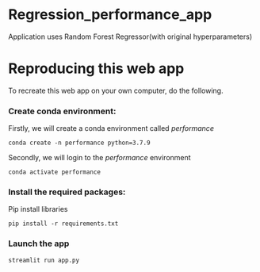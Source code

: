 # Regression_performance_app
Application uses Random Forest Regressor(with original hyperparameters)
# Reproducing this web app
To recreate this web app on your own computer, do the following.

### Create conda environment:
Firstly, we will create a conda environment called *performance*
```
conda create -n performance python=3.7.9
```
Secondly, we will login to the *performance* environment
```
conda activate performance
```
### Install the required packages:


Pip install libraries
```
pip install -r requirements.txt
```

###  Launch the app

```
streamlit run app.py
```
